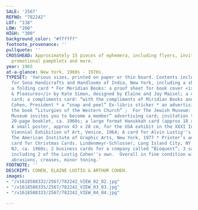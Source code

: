 ```yaml
---
SALE: '2567'
REFNO: "782242"
LOT: "138"
LOW: "200"
HIGH: "300"
background_color: "#ffffff"
footnote_provenance: ''
pullquote: ''
CROSSHEAD: Approximately 15 pieces of ephemera, including flyers, invitations, small
  promotional pamphlets and more.
year: 1965
at-a-glance: New York, 1960s - 1970s.
TYPESET: 'Various sizes, printed on paper or thin board. Contents include: 2 items
  for Sona Handicrafts and Handlooms of India, New York, including a shopping bag,
  a folding card * For Meridian Books: a proof sheet for book cover <i>New York, Places
  & Pleasures</i> by Kate Simon, designed by Elaine and Jay Maisel; a change of address
  card; a compliments card: “with the compliments of Miridian Books and Arthur A.
  Cohen, President * a “snap and peel” Ex-libris sticker * an advertising card for
  the book “Liturgies of the Western Church” ;  For The Jewish Museum: “The Jewish
  Museum invites you to become a member” advertising card; invitation to Membership
  20-page booklet, ca. 1960s; a large format Hanukkah card (approx 18 x 25.5 cm) *
  A small poster, approx 43 x 28 cm, for the USA exhibit in the XXXI International
  Viennial Exhibition of Art, Venice, 1964; A card for Alvin Lustig''s exhibit at
  The American Institute of Graphic Arts, New York, 1977 * Printer’s advertisement
  card for Christmas Cards. Lindenmeyr-Schlosser, Long Island City, NY and Hillside,
  NJ, ca. 1960s; 2 business cards for a company called “Bioquest”; 3 samples of letterhead,
  including 2 of the Lustig Cohen''s own.  Overall in fine condition with very occasional
  abrasions, creases, minor toning.'
FOOTNOTE: ''
DESCRIPT: COHEN, ELAINE LUSTIG & ARTHUR COHEN.
images:
- "/v1618588332/2567/782242_VIEW_02_02.jpg"
- "/v1618588335/2567/782242_VIEW_03_03.jpg"
- "/v1618588333/2567/782242_VIEW_04_04.jpg"

---
```

